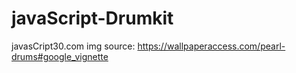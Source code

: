 # javaScript-Drumkit

javasCript30.com
img source: https://wallpaperaccess.com/pearl-drums#google_vignette
